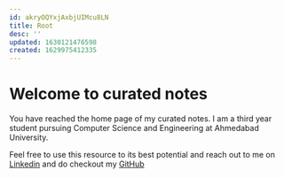 ```yaml
---
id: akryOQYxjAxbjUIMcu8LN
title: Root
desc: ''
updated: 1630121476598
created: 1629975412335
---
```

# Welcome to curated notes

You have reached the home page of my curated notes. I am a third year student pursuing Computer Science and Engineering at Ahmedabad University.

Feel free to use this resource to its best potential and reach out to me on [Linkedin](https://www.linkedin.com/in/sameep-vani/) and do checkout my [GitHub](https://github.com/Sameep1234)